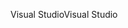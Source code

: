 <span data-ttu-id="c0fd9-101">Visual Studio</span><span class="sxs-lookup"><span data-stu-id="c0fd9-101">Visual Studio</span></span>